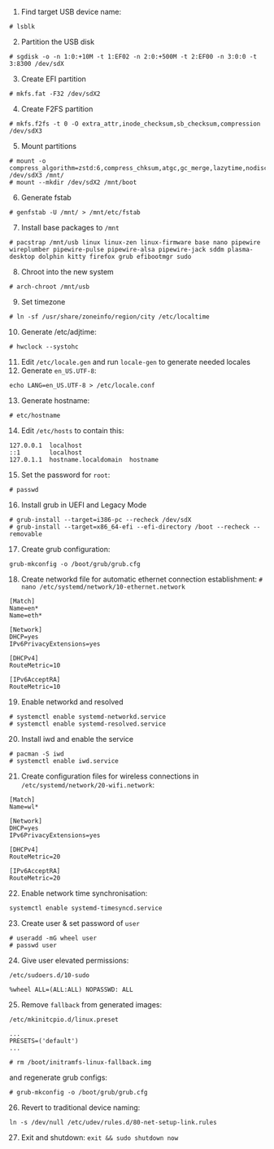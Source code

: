 1. Find target USB device name:
``` 
# lsblk 
```
2. Partition the USB disk
```
# sgdisk -o -n 1:0:+10M -t 1:EF02 -n 2:0:+500M -t 2:EF00 -n 3:0:0 -t 3:8300 /dev/sdX
```
3. Create EFI partition
```
# mkfs.fat -F32 /dev/sdX2
```
4. Create F2FS partition
```
# mkfs.f2fs -t 0 -O extra_attr,inode_checksum,sb_checksum,compression /dev/sdX3
```
5. Mount partitions
```
# mount -o compress_algorithm=zstd:6,compress_chksum,atgc,gc_merge,lazytime,nodiscard /dev/sdX3 /mnt/
# mount --mkdir /dev/sdX2 /mnt/boot
```
6. Generate fstab
```
# genfstab -U /mnt/ > /mnt/etc/fstab
```
7. Install base packages to `/mnt`
```
# pacstrap /mnt/usb linux linux-zen linux-firmware base nano pipewire wireplumber pipewire-pulse pipewire-alsa pipewire-jack sddm plasma-desktop dolphin kitty firefox grub efibootmgr sudo
```
8. Chroot into the new system
```
# arch-chroot /mnt/usb
```
9. Set timezone
```
# ln -sf /usr/share/zoneinfo/region/city /etc/localtime
```
10. Generate /etc/adjtime:
```
# hwclock --systohc
```
11. Edit `/etc/locale.gen` and run `locale-gen` to generate needed locales
12. Generate `en_US.UTF-8`:
```
echo LANG=en_US.UTF-8 > /etc/locale.conf
```
13. Generate hostname:
```
# etc/hostname 
```
14. Edit `/etc/hosts` to contain this:
```
127.0.0.1  localhost
::1        localhost
127.0.1.1  hostname.localdomain  hostname
```
15. Set the password for `root`:
```
# passwd
```
16. Install grub in UEFI and Legacy Mode
```
# grub-install --target=i386-pc --recheck /dev/sdX
# grub-install --target=x86_64-efi --efi-directory /boot --recheck --removable
```
17. Create grub configuration:
```
grub-mkconfig -o /boot/grub/grub.cfg 
```
18. Create networkd file for automatic ethernet connection establishment: `# nano /etc/systemd/network/10-ethernet.network`
```
[Match]
Name=en*
Name=eth*

[Network]
DHCP=yes
IPv6PrivacyExtensions=yes

[DHCPv4]
RouteMetric=10

[IPv6AcceptRA]
RouteMetric=10
```
19. Enable networkd and resolved
```
# systemctl enable systemd-networkd.service
# systemctl enable systemd-resolved.service 
```
20. Install iwd and enable the service
```
# pacman -S iwd
# systemctl enable iwd.service 
```
21. Create configuration files for wireless connections in `/etc/systemd/network/20-wifi.network`:
```
[Match]
Name=wl*

[Network]
DHCP=yes
IPv6PrivacyExtensions=yes

[DHCPv4]
RouteMetric=20

[IPv6AcceptRA]
RouteMetric=20
```
22. Enable network time synchronisation:
```
systemctl enable systemd-timesyncd.service 
```
23. Create user & set password of `user`
```
# useradd -mG wheel user
# passwd user
```
24. Give user elevated permissions:

`/etc/sudoers.d/10-sudo`
```
%wheel ALL=(ALL:ALL) NOPASSWD: ALL
```
25. Remove `fallback` from generated images:

`/etc/mkinitcpio.d/linux.preset`
```
...
PRESETS=('default')
...
```
`# rm /boot/initramfs-linux-fallback.img`

and regenerate grub configs:

`# grub-mkconfig -o /boot/grub/grub.cfg`

26. Revert to traditional device naming:

`ln -s /dev/null /etc/udev/rules.d/80-net-setup-link.rules`

27. Exit and shutdown:
`exit && sudo shutdown now`

